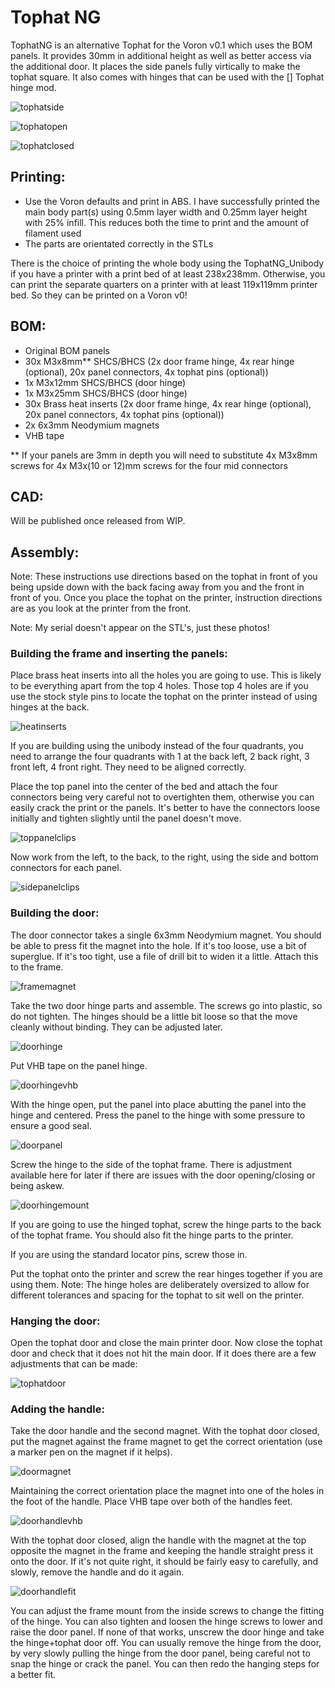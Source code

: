 # Tophat NG

TophatNG is an alternative Tophat for the Voron v0.1 which uses the BOM panels. It provides 30mm in additional height as well as better access via the additional door. It places the side panels fully virtically to make the tophat square. It also comes with hinges that can be used with the [] Tophat hinge mod.

![tophatside](images/tophatside.jpg)

![tophatopen](images/tophatopen.jpg)

![tophatclosed](images/tophatclosed.jpg)

## Printing:

- Use the Voron defaults and print in ABS. I have successfully printed the main body part(s) using 0.5mm layer width and 0.25mm layer height with 25% infill. This reduces both the time to print and the amount of filament used
- The parts are orientated correctly in the STLs

There is the choice of printing the whole body using the TophatNG_Unibody if you have a printer with a print bed of at least 238x238mm. Otherwise, you can print the separate quarters on a printer with at least 119x119mm printer bed. So they can be printed on a Voron v0!

## BOM:

- Original BOM panels
- 30x M3x8mm** SHCS/BHCS (2x door frame hinge, 4x rear hinge (optional), 20x panel connectors, 4x tophat pins (optional))
- 1x M3x12mm SHCS/BHCS (door hinge)
- 1x M3x25mm SHCS/BHCS (door hinge)
- 30x Brass heat inserts (2x door frame hinge, 4x rear hinge (optional), 20x panel connectors, 4x tophat pins (optional))
- 2x 6x3mm Neodymium magnets
- VHB tape

** If your panels are 3mm in depth you will need to substitute 4x M3x8mm screws for 4x M3x(10 or 12)mm screws for the four mid connectors

## CAD:

Will be published once released from WIP.

## Assembly:

Note: These instructions use directions based on the tophat in front of you being upside down with the back facing away from you and the front in front of you. Once you place the tophat on the printer, instruction directions are as you look at the printer from the front.

Note: My serial doesn't appear on the STL's, just these photos!

### Building the frame and inserting the panels:

Place brass heat inserts into all the holes you are going to use. This is likely to be everything apart from the top 4 holes. Those top 4 holes are if you use the stock style pins to locate the tophat on the printer instead of using hinges at the back.

![heatinserts](images/heatinserts.jpg)

If you are building using the unibody instead of the four quadrants, you need to arrange the four quadrants with 1 at the back left, 2 back right, 3 front left, 4 front right. They need to be aligned correctly.

Place the top panel into the center of the bed and attach the four connectors being very careful not to overtighten them, otherwise you can easily crack the print or the panels. It's better to have the connectors loose initially and tighten slightly until the panel doesn't move.

![toppanelclips](images/toppanelclips.jpg)

Now work from the left, to the back, to the right, using the side and bottom connectors for each panel.

![sidepanelclips](images/sidepanelclips.jpg)

### Building the door:

The door connector takes a single 6x3mm Neodymium magnet. You should be able to press fit the magnet into the hole. If it's too loose, use a bit of superglue. If it's too tight, use a file  of drill bit to widen it a little. Attach this to the frame.

![framemagnet](images/framemagnet.jpg)

Take the two door hinge parts and assemble. The screws go into plastic, so do not tighten. The hinges should be a little bit loose so that the move cleanly without binding. They can be adjusted later.

![doorhinge](images/doorhinge.jpg)

Put VHB tape on the panel hinge.

![doorhingevhb](images/doorhingevhb.jpg)

With the hinge open, put the panel into place abutting the panel into the hinge and centered. Press the panel to the hinge with some pressure to ensure a good seal.

![doorpanel](images/doorpanel.jpg)

Screw the hinge to the side of the tophat frame. There is adjustment available here for later if there are issues with the door opening/closing or being askew.

![doorhingemount](images/doorhingemount.jpg)

If you are going to use the hinged tophat, screw the hinge parts to the back of the tophat frame. You should also fit the hinge parts to the printer.

If you are using the standard locator pins, screw those in.

Put the tophat onto the printer and screw the rear hinges together if you are using them. Note: The hinge holes are deliberately oversized to allow for different tolerances and spacing for the tophat to sit well on the printer.

### Hanging the door:

Open the tophat door and close the main printer door. Now close the tophat door and check that it does not hit the main door. If it does there are a few adjustments that can be made:

![tophatdoor](images/tophatdoor.jpg)

### Adding the handle:

Take the door handle and the second magnet. With the tophat door closed, put the magnet against the frame magnet to get the correct orientation (use a marker pen on the magnet if it helps).

![doormagnet](images/doormagnet.jpg)

Maintaining the correct orientation place the magnet into one of the holes in the foot of the handle. Place VHB tape over both of the handles feet.

![doorhandlevhb](images/doorhandlevhb.jpg)

With the tophat door closed, align the handle with the magnet at the top opposite the magnet in the frame and keeping the handle straight press it onto the door. If it's not quite right, it should be fairly easy to carefully, and slowly, remove the handle and do it again.

![doorhandlefit](images/doorhandlefit.jpg)

You can adjust the frame mount from the inside screws to change the fitting of the hinge. You can also tighten and loosen the hinge screws to lower and raise the door panel. If none of that works, unscrew the door hinge and take the hinge+tophat door off. You can usually remove the hinge from the door, by very slowly pulling the hinge from the door panel, being careful not to snap the hinge or crack the panel. You can then redo the hanging steps for a better fit.
